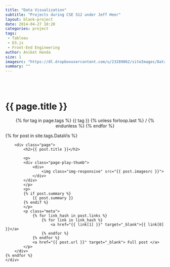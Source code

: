 ```yaml
---
title: "Data Visualization"
subtitle: "Projects during CSE 512 under Jeff Heer"
layout: blank-project
date: 2014-04-27 10:20
categories: project
tags: 
 - Tableau 
 - D3.js 
 - Front-End Engineering
author: Aniket Handa
size: 1
imagesrc: "https://dl.dropboxusercontent.com/u/23289062/siteImages/DataViz/terror2.png"
summary: ""
---
```


<div class="container">
	<br/><br/>
	<h1>{{ page.title }}</h1>
	<p class="meta" style="text-align: center">
	<tags>
		{% for tag in page.tags %}
			<tag>{{ tag }}</tag> 
			{% unless forloop.last %} / {% endunless %}
		{% endfor %}
	</tags>
	</p>
	<div class="row">
	{% for post in site.tags.DataVis %}
		
		<div class="page">
			<h2>{{ post.title }}</h2>
			
			<p>
			<div class="page-play-thumb">
				<div>	
					<img class="img-responsive" src="{{ post.imagesrc }}">
				</div>
			</div>
			</p>
			<p>
			{% if post.summary %}
				{{ post.summary }}
			{% endif %}
			</p>
			<p class="meta">
				{% for link_hash in post.links %}
      				{% for link in link_hash %}
    					<a href="{{ link[1] }}" target="_blank">{{ link[0] }}</a>
  					{% endfor %}
  				{% endfor %}
  				<a href="{{ post.url }}" target="_blank"> Full post </a>
			</p>
		</div>
	{% endfor %}
	</div>
</div>